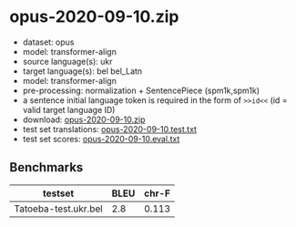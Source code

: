 # opus-2020-09-10.zip

* dataset: opus
* model: transformer-align
* source language(s): ukr
* target language(s): bel bel_Latn
* model: transformer-align
* pre-processing: normalization + SentencePiece (spm1k,spm1k)
* a sentence initial language token is required in the form of `>>id<<` (id = valid target language ID)
* download: [opus-2020-09-10.zip](https://object.pouta.csc.fi/Tatoeba-MT-models/ukr-bel/opus-2020-09-10.zip)
* test set translations: [opus-2020-09-10.test.txt](https://object.pouta.csc.fi/Tatoeba-MT-models/ukr-bel/opus-2020-09-10.test.txt)
* test set scores: [opus-2020-09-10.eval.txt](https://object.pouta.csc.fi/Tatoeba-MT-models/ukr-bel/opus-2020-09-10.eval.txt)

## Benchmarks

| testset               | BLEU  | chr-F |
|-----------------------|-------|-------|
| Tatoeba-test.ukr.bel 	| 2.8 	| 0.113 |

